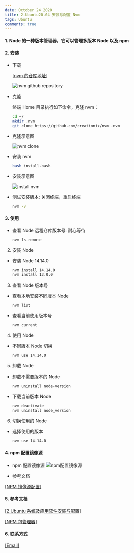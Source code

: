 ```yaml
---
date: October 24 2020
title: 2.Ubuntu20.04 安装与配置 Nvm
tags: Ubuntu
comments: true
---
```


#### 1. Node 的一种版本管理器，它可以管理多版本 Node 以及 npm

#### 2. 安装

- 下载

  [[nvm 的仓库地址]](https://github.com/creationix/nvm)

  ![nvm github repository](https://s1.ax1x.com/2020/10/24/BVoBHs.png)

- 克隆

  终端 Home 目录执行如下命令，克隆 nvm：

  ```bash
  cd ~/
  mkdir .nvm
  git clone https://github.com/creationix/nvm .nvm
  ```

- 克隆示意图

  ![nvm clone](https://s1.ax1x.com/2020/10/24/BVT5QS.png)

- 安装 nvm

  ```bash
  bash install.bash
  ```

- 安装示意图

  ![install nvm](https://s1.ax1x.com/2020/10/24/BV7kJx.png)

- 测试安装版本: 关闭终端，重启终端

  ```bash
  nvm -v
  ```

#### 3. 使用

- 查看 Node 远程仓库版本号: 耐心等待

  ```bash
  nvm ls-remote
  ```

2. 安装 Node

- 安装 Node 14.14.0

  ```bash
  nvm install 14.14.0
  nvm install 13.0.0
  ```

3. 查看 Node 版本号

- 查看本地安装不同版本 Node

  ```bash
  nvm list
  ```

- 查看当前使用版本号

  ```bash
  nvm current
  ```

4. 使用 Node

- 不同版本 Node 切换

  ```bash
  nvm use 14.14.0
  ```

5. 卸载 Node

- 卸载不需要版本的 Node

  ```bash
  nvm uninstall node-version
  ```

- 下载当前版本 Node

  ```bash
  nvm deactivate
  nvm uninstall node_version
  ```

6. 切换使用的 Node

- 选择使用的版本

  ```bash
  nvm use 14.14.0
  ```

#### 4. npm 配置镜像源

- npm 配置镜像源
  ![npm配置镜像源](https://s1.ax1x.com/2020/10/24/BZCbT0.png)

- 参考文档

[[NPM 镜像源配置]](https://web-oyster.github.io/2020/10/24/Node/Npm/NPM%E9%95%9C%E5%83%8F%E6%BA%90%E9%85%8D%E7%BD%AE/)

#### 5. 参考文档

[[2.Ubuntu 系统及应用软件安装与配置]](https://web-oyster.github.io/2020/10/24/Linux/Ubuntu/Ubuntu%E7%B3%BB%E7%BB%9F%E5%8F%8A%E5%BA%94%E7%94%A8%E8%BD%AF%E4%BB%B6%E5%AE%89%E8%A3%85%E4%B8%8E%E9%85%8D%E7%BD%AE/)

[[NPM 包管理器]](https://web-oyster.github.io/2020/10/24/Node/Npm/NPM%E5%8C%85%E7%AE%A1%E7%90%86%E5%99%A8/)

#### 6. 联系方式

[[Email]](yuanmin8888@outlook.com)
